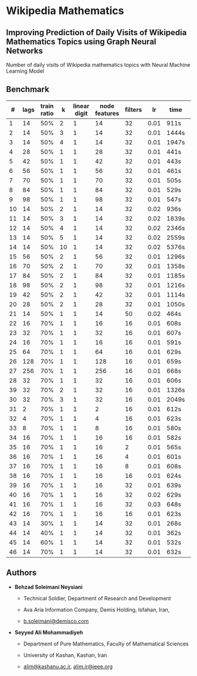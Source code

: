 # Wikipedia Mathematics

## Improving Prediction of Daily Visits of Wikipedia Mathematics Topics using Graph Neural Networks

Number of daily visits of Wikipedia mathematics topics with Neural Machine Learning Model

## Benchmark

| # | lags | train ratio | k  | linear digit | node features | filters |  lr  |  time  |  error  |
|--| ---- | ----------- | -- | ------------ | ------------- | ------- | ---- | ------ | ------- |
|1| 14   | 50%         | 2  |       1      |    14   | 32 | 0.01 | 911s | 0.8143236637115479 |
|2| 14   | 50%         | 3  |       1      |    14   | 32 | 0.01 | 1444s | 0.8163800835609436 |
|3| 14   | 50%         | 4 | 1 | 14 | 32 | 0.01 | 1947s | 0.7932114601135254 |
|4| 28   | 50%         | 1 | 1 | 28 | 32 | 0.01 | 441s | 0.8761430382728577 |
|5| 42   | 50%         | 1 | 1 | 42 | 32 | 0.01 | 443s | 0.8508368134498596 |
|6| 56   | 50%         | 1 | 1 | 56 | 32 | 0.01 | 461s | 0.856105387210846 |
|7| 70   | 50%         | 1 | 1 | 70 | 32 | 0.01 | 505s | 0.8762531280517578 |
|8| 84   | 50%         | 1 | 1 | 84 | 32 | 0.01 | 529s | 0.9409999847412109 |
|9| 98   | 50%         | 1 | 1 | 98 | 32 | 0.01 | 547s | 0.9203919768333435 |
|10| 14   | 50%         | 2 | 1 | 14 | 32 | 0.02 | 936s | 0.8355252742767334 |
|11| 14   | 50%         | 3 | 1 | 14 | 32 | 0.02 | 1839s | 0.8604558110237122 |
|12| 14   | 50%         | 4 | 1 | 14 | 32 | 0.02 | 2346s | 0.8616055846214294 |
|13| 14   | 50%         | 5 | 1 | 14 | 32 | 0.02 | 2559s | 0.8867608308792114 |
|14| 14   | 50%         | 10 | 1 | 14 | 32 | 0.02 | 5376s | 0.8464503288269043 |
|15| 56  | 50% | 2 | 1 | 56 | 32 | 0.01 | 1296s | 0.8364545106887817 | 
|16| 70  | 50% | 2 | 1 | 70 | 32 | 0.01 | 1358s | 0.8788001537322998 | 
|17| 84  | 50% | 2 | 1 | 84 | 32 | 0.01 | 1185s | 0.9005643129348755 | 
|18| 98  | 50% | 2 | 1 | 98 | 32 | 0.01 | 1216s | 0.8543722629547119 | 
|19| 42 | 50% | 2 | 1 | 42 | 32 | 0.01 | 1114s | 0.8399303555488586 |
|20| 28 | 50% | 2 | 1 | 28 | 32 | 0.01 | 1050s | 0.8465337753295898 |
|21| 14 | 50% | 1 | 1 | 14 | 50 | 0.02 | 464s | 0.8963724374771118 |
|22| 16 | 70% | 1 | 1 | 16 | 16 | 0.01 | 608s | 1.401132583618164 |
|23| 32 | 70% | 1 | 1 | 32 | 16 | 0.01 | 607s | 1.634675145149231 |
|24| 16 | 70% | 1 | 1 | 16 | 16 | 0.01 | 591s | 1.3993479013442993 |
|25|64|70% | 1 | 1 | 64 | 16 | 0.01 | 629s | 1.669908046722412 |
|26|128|70% | 1 | 1 | 128 | 16 | 0.01 | 659s | 1.0828124284744263 |
|27|256|70% | 1 | 1 | 256 | 16 | 0.01 | 668s | 0.8271479606628418 |
|28|32|70% | 1 | 1 | 32 | 16 | 0.01 | 606s | 1.685264229774475 |
|39|32|70% | 2 | 1 | 32 | 16 | 0.01 | 1326s | 1.3383041620254517 |
|30|32|70% | 3 | 1 | 32 | 16 | 0.01 | 2049s | 1.3266639709472656 |
|31|2|70% | 1 | 1 | 2 | 16 | 0.01 | 612s | 1.2748934030532837 |
|32|4|70% | 1 | 1 | 4 | 16 | 0.01 | 623s | 1.3384982347488403 |
|33|8|70% | 1 | 1 | 8 | 16 | 0.01 | 580s | 1.364047884941101 |
|34|16|70% | 1 | 1 | 16 | 16 | 0.01 | 582s | 1.3909107446670532 |
|35|16|70% | 1 | 1 | 16 | 2 | 0.01 | 565s | 1.2858407497406006 |
|36|16|70% | 1 | 1 | 16 | 4 | 0.01 | 601s | 1.3470855951309204 |
|37|16|70% | 1 | 1 | 16 | 8 | 0.01 | 608s | 1.3956334590911865 |
|38|16|70% | 1 | 1 | 16 | 16 | 0.01 | 624s | 1.3498746156692505 |
|39|16|70% | 1 | 1 | 16 | 32 | 0.01 | 639s | 1.3010109663009644 |
|40|16|70% | 1 | 1 | 16 | 32 | 0.02 | 629s | 1.7191174030303955 |
|41|16|70% | 1 | 1 | 16 | 32 | 0.03 | 648s | 1.809025764465332 |
|42|16|70% | 1 | 1 | 16 | 16 | 0.01 | 623s | 1.4078537225723267 |
|43|14|30% | 1 | 1 | 14 | 32 | 0.01 | 268s | 1.0906275510787964 |
|44|14|40% | 1 | 1 | 14 | 32 | 0.01 | 362s | 0.8774722814559937 |
|45|14|60% | 1 | 1 | 14 | 32 | 0.01 | 532s | 0.8744056224822998 |
|46|14|70% | 1 | 1 | 14 | 32 | 0.01 | 632s | 1.314452052116394 |

## Authors

- **Behzad Soleimani Neysiani**

  - Technical Soldier, Department of Research and Development

  - Ava Aria Information Company, Demis Holding, Isfahan, Iran,

  - b.soleimani@demisco.com

- **Seyyed Ali Mohammadiyeh**

  - Department of Pure Mathematics, Faculty of Mathematical Sciences

  - University of Kashan, Kashan, Iran

  - alim@kashanu.ac.ir, alim.ir@ieee.org


